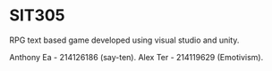 # SIT305
RPG text based game developed using visual studio and unity.

Anthony Ea - 214126186 (say-ten).
Alex Ter - 214119629 (Emotivism).

